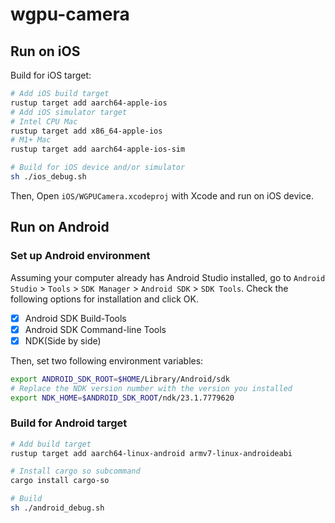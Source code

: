 # wgpu-camera

## Run on iOS

Build for iOS target:

```sh
# Add iOS build target
rustup target add aarch64-apple-ios 
# Add iOS simulator target
# Intel CPU Mac
rustup target add x86_64-apple-ios
# M1+ Mac
rustup target add aarch64-apple-ios-sim

# Build for iOS device and/or simulator
sh ./ios_debug.sh
```
Then, Open `iOS/WGPUCamera.xcodeproj` with Xcode and run on iOS device. 


## Run on Android

### Set up Android environment

Assuming your computer already has Android Studio installed, go to `Android Studio` > `Tools` > `SDK Manager` > `Android SDK` > `SDK Tools`. Check the following options for installation and click OK. 

- [x] Android SDK Build-Tools
- [x] Android SDK Command-line Tools
- [x] NDK(Side by side)

Then, set two following environment variables:

```sh
export ANDROID_SDK_ROOT=$HOME/Library/Android/sdk
# Replace the NDK version number with the version you installed 
export NDK_HOME=$ANDROID_SDK_ROOT/ndk/23.1.7779620
```

### Build for Android target
```sh
# Add build target
rustup target add aarch64-linux-android armv7-linux-androideabi

# Install cargo so subcommand
cargo install cargo-so

# Build
sh ./android_debug.sh
```
